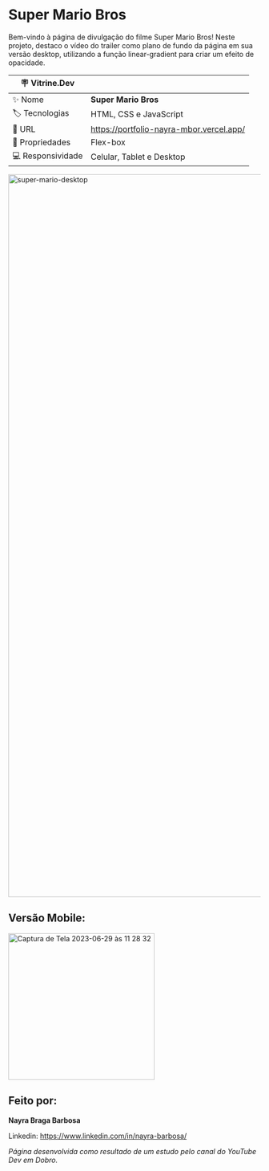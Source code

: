 # Super Mario Bros

Bem-vindo à página de divulgação do filme Super Mario Bros! Neste projeto, destaco o vídeo do trailer como plano de fundo da página em sua versão desktop, utilizando a função linear-gradient para criar um efeito de opacidade.

|:placard: Vitrine.Dev |                                         | 
| -------------------- | ----------------------------------------|
| :sparkles: Nome      | **Super Mario Bros**                    |
| :label: Tecnologias  | HTML, CSS e JavaScript                  |
| :rocket: URL         | https://portfolio-nayra-mbor.vercel.app/|
| 🧰 Propriedades      | Flex-box                                |
| 💻 Responsividade    | Celular, Tablet e Desktop               |

<img width="1440" alt="super-mario-desktop" src="https://github.com/nayrabra/projeto-mario/assets/102299426/9a213505-ffd3-4aad-a481-8e5e20503cfc#vitrinedev">

## Versão Mobile:

<img width="292" alt="Captura de Tela 2023-06-29 às 11 28 32" src="https://github.com/nayrabra/projeto-mario/assets/102299426/e39e3693-9a89-4365-bebf-02f59cd5a7b7">

## Feito por:

**Nayra Braga Barbosa**

Linkedin: https://www.linkedin.com/in/nayra-barbosa/

*Página desenvolvida como resultado de um estudo pelo canal do YouTube Dev em Dobro.*
